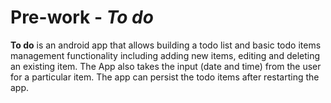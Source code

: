 # Pre-work - *To do*

**To do** is an android app that allows building a todo list and basic todo items management functionality including adding new items, editing and deleting an existing item.
The App also takes the  input (date and time) from the user for a particular item.
The app can persist the todo items after restarting the app.


